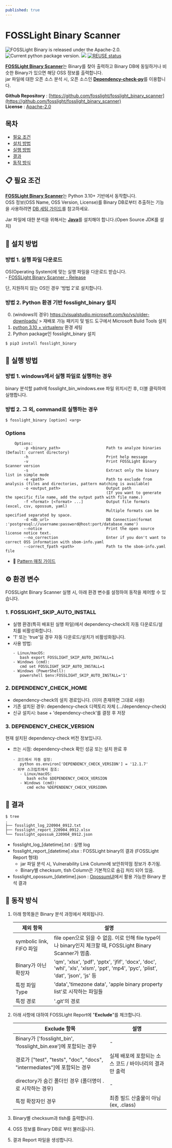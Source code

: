 ```yaml
---
published: true
---
```

# FOSSLight Binary Scanner

<img src="https://img.shields.io/pypi/l/fosslight_binary" alt="FOSSLight Binary is released under the Apache-2.0." /> <img src="https://img.shields.io/pypi/v/fosslight_binary" alt="Current python package version." /> <img src="https://img.shields.io/pypi/pyversions/fosslight_binary" /> [![REUSE status](https://api.reuse.software/badge/github.com/fosslight/fosslight_binary_scanner)](https://api.reuse.software/info/github.com/fosslight/fosslight_binary_scanner)

[**FOSSLight Binary Scanner**](https://github.com/fosslight/fosslight_binary_scanner)는 Binary를 찾아 출력하고 Binary DB에 동일하거나 비슷한 Binary가 있으면 해당 OSS 정보를 출력합니다.    
jar 파일에 대한 오픈 소스 분석 시, 오픈 소스인 [**Dependency-check-py**](https://github.com/jhermann/dependency-check-py)를 이용합니다.   
   
**Github Repository** : [https://github.com/fosslight/fosslight_binary_scanner](https://github.com/fosslight/fosslight_binary_scanner)  
**License** : [Apache-2.0](https://github.com/fosslight/fosslight_binary_scanner/blob/main/LICENSE)

## 목차
- [필요 조건](#-필요-조건)
- [설치 방법](#-설치-방법)
- [실행 방법](#-실행-방법)
- [결과](#-결과)
- [동작 방식](#-동작-방식)


## 📋 필요 조건
[**FOSSLight Binary Scanner**](https://github.com/fosslight/fosslight_binary_scanner)는 Python 3.10+ 기반에서 동작합니다.  
OSS 정보(OSS Name, OSS Version, License)를 Binary DB로부터 추출하는 기능을 사용하려면 [DB 세팅 가이드](etc/binary_db.md)를 참고하세요.    

Jar 파일에 대한 분석을 위해서는 [**Java**](https://openjdk.java.net)를 설치해야 합니다.(Open Source JDK를 설치)    

## 🎉 설치 방법    
### 방법 1. 실행 파일 다운로드
OS(Operating System)에 맞는 실행 파일을 다운로드 받습니다.    
    - [FOSSLight Binary Scanner - Release](https://github.com/fosslight/fosslight_binary_scanner/releases)    

단, 지원하지 않는 OS인 경우 '방법 2'로 설치합니다.

### 방법 2. Python 환경 기반 fosslight_binary 설치
0. (windows의 경우) https://visualstudio.microsoft.com/ko/vs/older-downloads/ > 재배포 가능 패키지 및 빌드 도구에서 Microsoft Build Tools 설치
1. [python 3.10 + virtualenv](etc/guide_virtualenv.md) 환경 세팅
2. Python package인 fosslight_binary 설치
```
$ pip3 install fosslight_binary
```

## 🚀 실행 방법
### 방법 1. windows에서 실행 파일로 실행하는 경우
binary 분석할 path에 fosslight_bin_windows.exe 파일 위치시킨 후, 더블 클릭하여 실행합니다.

### 방법 2. 그 외, command로 실행하는 경우
````
$ fosslight_binary [option] <arg>
````    

### Options
````
    Options:
        -p <binary_path>                    Path to analyze binaries (Default: current directory)
        -h                                  Print help message
        -v                                  Print FOSSLight Binary Scanner version
        -s                                  Extract only the binary list in simple mode
        -e <path>                           Path to exclude from analysis (files and directories, pattern matching is available)
        -o <output_path>                    Output path
                                            (If you want to generate the specific file name, add the output path with file name.)
        -f <format> [<format> ...]          Output file formats (excel, csv, opossum, yaml)
                                            Multiple formats can be specified separated by space.
        -d <db_url>                         DB Connection(format :'postgresql://username:password@host:port/database_name')
        --notice                            Print the open source license notice text.
        --no_correction                     Enter if you don't want to correct OSS information with sbom-info.yaml
        --correct_fpath <path>              Path to the sbom-info.yaml file
```` 
- 📃 [Pattern 매칭 가이드](https://scancode-toolkit.readthedocs.io/en/stable/cli-reference/scan-options-pre.html?highlight=ignore#glob-pattern-matching)


## ⚙️ 환경 변수
FOSSLight Binary Scanner 실행 시, 아래 환경 변수를 설정하여 동작을 제어할 수 있습니다.

### 1. FOSSLIGHT_SKIP_AUTO_INSTALL
- 실행 환경(특히 배포된 실행 파일)에서 dependency-check의 자동 다운로드/설치를 비활성화합니다.
- '1' 또는 'true'일 경우 자동 다운로드/설치가 비활성화됩니다.
- 사용 방법:
   ```
   - Linux/macOS:
      bash export FOSSLIGHT_SKIP_AUTO_INSTALL=1
   - Windows (cmd):
      cmd set FOSSLIGHT_SKIP_AUTO_INSTALL=1
   - Windows (PowerShell):
      powershell $env:FOSSLIGHT_SKIP_AUTO_INSTALL='1'
   ```

   
### 2. DEPENDENCY_CHECK_HOME
- dependency-check의 설치 경로입니다. (이미 존재하면 그대로 사용)
- 기존 설치된 경우: dependency-check 디렉토리 자체 (.../dependency-check)
- 신규 설치시: base + 'dependency-check'를 결정 후 저장
  
### 3. DEPENDENCY_CHECK_VERSION
현재 설치된 dependency-check 버전 정보입니다.
- 쓰는 시점: dependency-check 확인 성공 또는 설치 완료 후
   ```
   - 코드에서 자동 설정:
      python os.environ['DEPENDENCY_CHECK_VERSION'] = '12.1.7'
   - 외부 스크립트에서 참조:
      - Linux/macOS:
         bash echo $DEPENDENCY_CHECK_VERSION
      - Windows (cmd):
         cmd echo %DEPENDENCY_CHECK_VERSION%
  ```

   
## 📁 결과

```
$ tree
.
├── fosslight_log_220904_0912.txt
├── fosslight_report_220904_0912.xlsx
└── fosslight_opossum_220904_0912.json

```
- fosslight_log_[datetime].txt : 실행 log
- fosslight_report_[datetime].xlsx : FOSSLight binary의 결과 (FOSSLight Report 형태)    
   - jar 파일 분석 시, Vulnerability Link Column에 보안취약점 정보가 추가됨.
   - Binary별 checksum, tlsh Column은 기본적으로 숨김 처리 되어 있음.  
- fosslight_opossum_[datetime].json : [OpossumUI](https://github.com/opossum-tool/OpossumUI)에서 활용 가능한 Binary 분석 결과     

## 🧐 동작 방식
1. 아래 항목들은 Binary 분석 과정에서 제외됩니다.    

   |제외 항목                | 설명                                                                                                                         |    
   |------------------------|-------------------------------------------------------------------------------------------------------------------------------|    
   |symbolic link, FIFO 파일| file open으로 읽을 수 없음.   이로 인해 file type이나 binary인지 체크할 때, FOSSLight Binary Scanner가 멈춤.                      |    
   |Binary가 아닌 확장자     | 'qm', 'xlsx', 'pdf', 'pptx', 'jfif', 'docx', 'doc', 'whl', 'xls', 'xlsm', 'ppt', 'mp4', 'pyc', 'plist', 'dat', 'json', 'js' 등|    
   |특정 파일 Type           | 'data','timezone data', 'apple binary property list'로 시작하는 파일들                                                         |    
   |특정 경로                | '.git'의 경로                                                                                                                 |
   
2. 아래 사항에 대하여 FOSSLight Report에 "**Exclude**"를 체크합니다.

   |Exclude 항목                                                          |설명                                                 |
   |----------------------------------------------------------------------|-----------------------------------------------------|
   |Binary가 ['fosslight_bin', 'fosslight_bin.exe']에 포함되는 경우         | -                                                  |
   |경로가 ["test", "tests", "doc", "docs", "intermediates"]에 포함되는 경우| 실제 배포에 포함되는 소스 코드 / 바이너리의 결과만 출력 |
   |directory가 숨긴 폴더인 경우 (폴더명이 .로 시작하는 경우)                | -                                                   |               
   |특정 확장자인 경우                                                     | 최종 빌드 산출물이 아님(ex, .class)                   |
   
3. Binary별 checksum과 tlsh를 출력합니다.     
4. OSS 정보를 Binary DB로 부터 불러옵니다.       
5. 결과 Report 파일을 생성합니다.    
